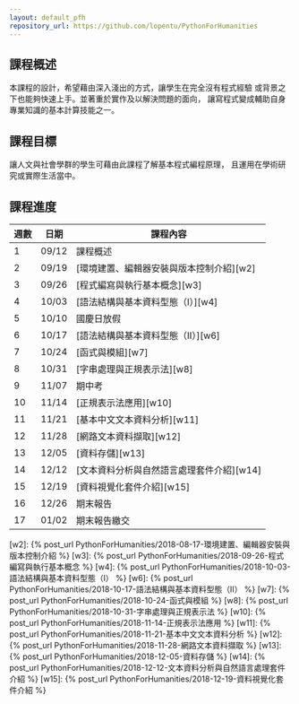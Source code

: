 ```yaml
---
layout: default_pfh
repository_url: https://github.com/lopentu/PythonForHumanities
---
```


## 課程概述

本課程的設計，希望藉由深入淺出的方式，讓學生在完全沒有程式經驗
或背景之下也能夠快速上手。並著重於實作及以解決問題的面向，
讓寫程式變成輔助自身專業知識的基本計算技能之一。

## 課程目標

讓人文與社會學群的學生可藉由此課程了解基本程式編程原理，
且運用在學術研究或實際生活當中。

## 課程進度

| 週數   |  日期    |課程內容                                      |
|--------|----------|----------------------------------------------|
|   1    |  09/12   |課程概述                                      |
|   2    |  09/19   |[環境建置、編輯器安裝與版本控制介紹][w2]      |
|   3    |  09/26   |[程式編寫與執行基本概念][w3]                  |
|   4    |  10/03   |[語法結構與基本資料型態（I）][w4]             |
|   5    |  10/10   |國慶日放假                                    |
|   6    |  10/17   |[語法結構與基本資料型態（II）][w6]            |
|   7    |  10/24   |[函式與模組][w7]                              |
|   8    |  10/31   |[字串處理與正規表示法][w8]                    |
|   9    |  11/07   |期中考                                        |
|   10   |  11/14   |[正規表示法應用][w10]                         |
|   11   |  11/21   |[基本中文文本資料分析][w11]                   |
|   12   |  11/28   |[網路文本資料擷取][w12]                       |
|   13   |  12/05   |[資料存儲][w13]                               |
|   14   |  12/12   |[文本資料分析與自然語言處理套件介紹][w14]     |
|   15   |  12/19   |[資料視覺化套件介紹][w15]                     |
|   16   |  12/26   |期末報告                                      |
|   17   |  01/02   |期末報告繳交                                  | 

[w2]: {% post_url PythonForHumanities/2018-08-17-環境建置、編輯器安裝與版本控制介紹 %}
[w3]: {% post_url PythonForHumanities/2018-09-26-程式編寫與執行基本概念 %}
[w4]: {% post_url PythonForHumanities/2018-10-03-語法結構與基本資料型態（I） %}
[w6]: {% post_url PythonForHumanities/2018-10-17-語法結構與基本資料型態（II） %}
[w7]: {% post_url PythonForHumanities/2018-10-24-函式與模組 %}
[w8]: {% post_url PythonForHumanities/2018-10-31-字串處理與正規表示法 %}
[w10]: {% post_url PythonForHumanities/2018-11-14-正規表示法應用 %}
[w11]: {% post_url PythonForHumanities/2018-11-21-基本中文文本資料分析 %}
[w12]: {% post_url PythonForHumanities/2018-11-28-網路文本資料擷取 %}
[w13]: {% post_url PythonForHumanities/2018-12-05-資料存儲 %}
[w14]: {% post_url PythonForHumanities/2018-12-12-文本資料分析與自然語言處理套件介紹 %}
[w15]: {% post_url PythonForHumanities/2018-12-19-資料視覺化套件介紹 %}
